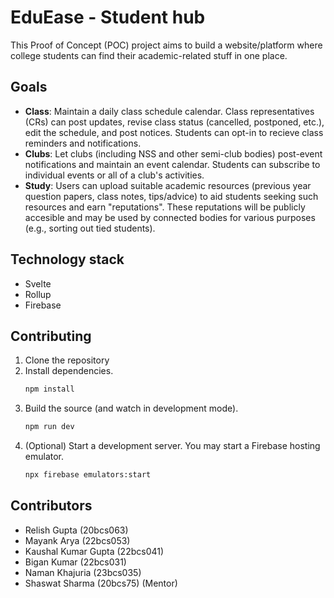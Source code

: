 # EduEase - Student hub

This Proof of Concept (POC) project aims to build a website/platform where college students can find their academic-related stuff in one place.

## Goals

- **Class**: Maintain a daily class schedule calendar. Class representatives (CRs) can post updates, revise class status (cancelled, postponed, etc.), edit the schedule, and post notices. Students can opt-in to recieve class reminders and notifications.
- **Clubs**: Let clubs (including NSS and other semi-club bodies) post-event notifications and maintain an event calendar. Students can subscribe to individual events or all of a club's activities.
- **Study**: Users can upload suitable academic resources (previous year question papers, class notes, tips/advice) to aid students seeking such resources and earn "reputations". These reputations will be publicly accesible and may be used by connected bodies for various purposes (e.g., sorting out tied students).

## Technology stack

- Svelte
- Rollup
- Firebase

## Contributing

1. Clone the repository
1. Install dependencies.
    ```bash
    npm install
    ```
1. Build the source (and watch in development mode).
    ```bash
    npm run dev
    ```
1. (Optional) Start a development server. You may start a Firebase hosting emulator.
    ```bash
    npx firebase emulators:start
    ```


## Contributors

- Relish Gupta (20bcs063)
- Mayank Arya (22bcs053)
- Kaushal Kumar Gupta (22bcs041)
- Bigan Kumar (22bcs031)
- Naman Khajuria (23bcs035)
- Shaswat Sharma (20bcs75) (Mentor)
